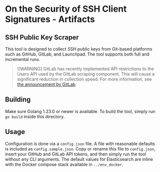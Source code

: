# On the Security of SSH Client Signatures - Artifacts

## SSH Public Key Scraper

This tool is designed to collect SSH public keys from Git-based platforms
such as GitHub, GitLab, and Launchpad. The tool supports both full and
incremental runs.

>![WARNING]
> GitLab has recently implemented API restrictions to the Users API used
> by the GitLab scraping component. This will cause a significant reduction
> in collection speed. For more information, see [the announcement by GitLab](https://about.gitlab.com/blog/rate-limitations-announced-for-projects-groups-and-users-apis/).

## Building

Make sure Golang 1.23.0 or newer is available. To build the tool, simply run
`go build` inside this directory.

## Usage

Configuration is done via a `config.json` file. A file with reasonable
defaults is included as `config.sample.json`. Copy or rename this file to
`config.json`, insert your GitHub and GitLab API tokens, and then simply
run the tool without any CLI arguments. The default values for Elasticsearch
are inline with the Docker compose stack available in `../env_docker`.
